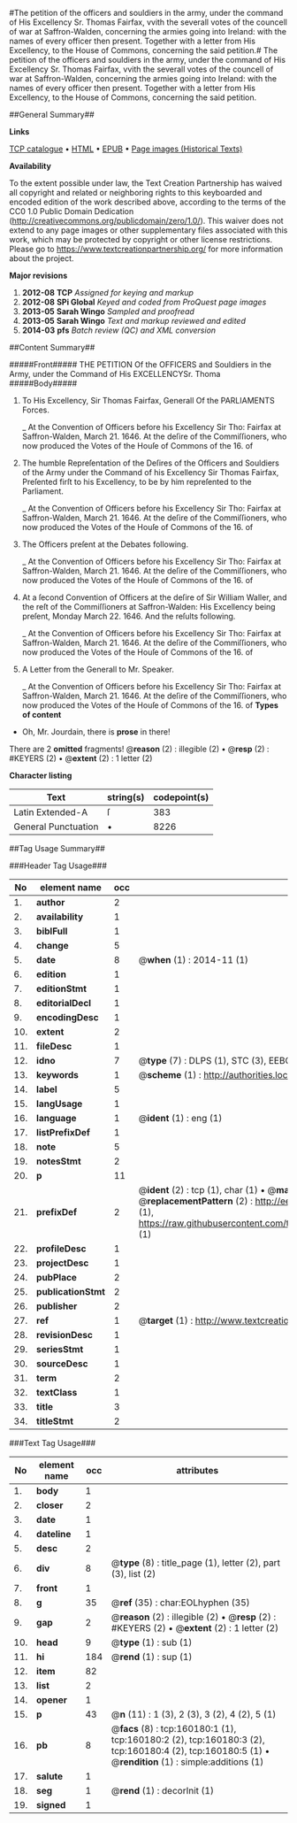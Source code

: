 #The petition of the officers and souldiers in the army, under the command of His Excellency Sr. Thomas Fairfax, vvith the severall votes of the councell of war at Saffron-Walden, concerning the armies going into Ireland: with the names of every officer then present. Together with a letter from His Excellency, to the House of Commons, concerning the said petition.#
The petition of the officers and souldiers in the army, under the command of His Excellency Sr. Thomas Fairfax, vvith the severall votes of the councell of war at Saffron-Walden, concerning the armies going into Ireland: with the names of every officer then present. Together with a letter from His Excellency, to the House of Commons, concerning the said petition.

##General Summary##

**Links**

[TCP catalogue](http://www.ota.ox.ac.uk/tcp/)  • 
[HTML](http://tei.it.ox.ac.uk/tcp/Texts-HTML/free/A90/A90602.html)  • 
[EPUB](http://tei.it.ox.ac.uk/tcp/Texts-EPUB/free/A90/A90602.epub) • 
[Page images (Historical Texts)](https://historicaltexts.jisc.ac.uk/eebo-99861945e)

**Availability**

To the extent possible under law, the Text Creation Partnership has waived all copyright and related or neighboring rights to this keyboarded and encoded edition of the work described above, according to the terms of the CC0 1.0 Public Domain Dedication (http://creativecommons.org/publicdomain/zero/1.0/). This waiver does not extend to any page images or other supplementary files associated with this work, which may be protected by copyright or other license restrictions. Please go to https://www.textcreationpartnership.org/ for more information about the project.

**Major revisions**

1. __2012-08__ __TCP__ *Assigned for keying and markup*
1. __2012-08__ __SPi Global__ *Keyed and coded from ProQuest page images*
1. __2013-05__ __Sarah Wingo__ *Sampled and proofread*
1. __2013-05__ __Sarah Wingo__ *Text and markup reviewed and edited*
1. __2014-03__ __pfs__ *Batch review (QC) and XML conversion*

##Content Summary##

#####Front#####
THE PETITION Of the OFFICERS and Souldiers in the Army, under the Command of His EXCELLENCYSr. Thoma
#####Body#####

1. To His Excellency, Sir Thomas Fairfax, Generall Of the PARLIAMENTS Forces.

    _ At the Convention of Officers before his Excellency Sir Tho: Fairfax at Saffron-Walden, March 21. 1646.
At the deſire of the Commiſſioners, who now produced the Votes of the Houſe of Commons of the 16. of
1. The humble Repreſentation of the Deſires of the Officers and Souldiers of the Army under the Command of his Excellency Sir Thomas Fairfax, Preſented firſt to his Excellency, to be by him repreſented to the Parliament.

    _ At the Convention of Officers before his Excellency Sir Tho: Fairfax at Saffron-Walden, March 21. 1646.
At the deſire of the Commiſſioners, who now produced the Votes of the Houſe of Commons of the 16. of
1. The Officers preſent at the Debates following.

    _ At the Convention of Officers before his Excellency Sir Tho: Fairfax at Saffron-Walden, March 21. 1646.
At the deſire of the Commiſſioners, who now produced the Votes of the Houſe of Commons of the 16. of
1. At a ſecond Convention of Officers at the deſire of Sir William Waller, and the reſt of the Commiſſioners at Saffron-Walden: His Excellency being preſent, Monday March 22. 1646. And the reſults following.

    _ At the Convention of Officers before his Excellency Sir Tho: Fairfax at Saffron-Walden, March 21. 1646.
At the deſire of the Commiſſioners, who now produced the Votes of the Houſe of Commons of the 16. of
1. A Letter from the Generall to Mr. Speaker.

    _ At the Convention of Officers before his Excellency Sir Tho: Fairfax at Saffron-Walden, March 21. 1646.
At the deſire of the Commiſſioners, who now produced the Votes of the Houſe of Commons of the 16. of
**Types of content**

  * Oh, Mr. Jourdain, there is **prose** in there!

There are 2 **omitted** fragments! 
 @__reason__ (2) : illegible (2)  •  @__resp__ (2) : #KEYERS (2)  •  @__extent__ (2) : 1 letter (2)

**Character listing**


|Text|string(s)|codepoint(s)|
|---|---|---|
|Latin Extended-A|ſ|383|
|General Punctuation|•|8226|

##Tag Usage Summary##

###Header Tag Usage###

|No|element name|occ|attributes|
|---|---|---|---|
|1.|__author__|2||
|2.|__availability__|1||
|3.|__biblFull__|1||
|4.|__change__|5||
|5.|__date__|8| @__when__ (1) : 2014-11 (1)|
|6.|__edition__|1||
|7.|__editionStmt__|1||
|8.|__editorialDecl__|1||
|9.|__encodingDesc__|1||
|10.|__extent__|2||
|11.|__fileDesc__|1||
|12.|__idno__|7| @__type__ (7) : DLPS (1), STC (3), EEBO-CITATION (1), PROQUEST (1), VID (1)|
|13.|__keywords__|1| @__scheme__ (1) : http://authorities.loc.gov/ (1)|
|14.|__label__|5||
|15.|__langUsage__|1||
|16.|__language__|1| @__ident__ (1) : eng (1)|
|17.|__listPrefixDef__|1||
|18.|__note__|5||
|19.|__notesStmt__|2||
|20.|__p__|11||
|21.|__prefixDef__|2| @__ident__ (2) : tcp (1), char (1)  •  @__matchPattern__ (2) : ([0-9\-]+):([0-9IVX]+) (1), (.+) (1)  •  @__replacementPattern__ (2) : http://eebo.chadwyck.com/downloadtiff?vid=$1&page=$2 (1), https://raw.githubusercontent.com/textcreationpartnership/Texts/master/tcpchars.xml#$1 (1)|
|22.|__profileDesc__|1||
|23.|__projectDesc__|1||
|24.|__pubPlace__|2||
|25.|__publicationStmt__|2||
|26.|__publisher__|2||
|27.|__ref__|1| @__target__ (1) : http://www.textcreationpartnership.org/docs/. (1)|
|28.|__revisionDesc__|1||
|29.|__seriesStmt__|1||
|30.|__sourceDesc__|1||
|31.|__term__|2||
|32.|__textClass__|1||
|33.|__title__|3||
|34.|__titleStmt__|2||


###Text Tag Usage###

|No|element name|occ|attributes|
|---|---|---|---|
|1.|__body__|1||
|2.|__closer__|2||
|3.|__date__|1||
|4.|__dateline__|1||
|5.|__desc__|2||
|6.|__div__|8| @__type__ (8) : title_page (1), letter (2), part (3), list (2)|
|7.|__front__|1||
|8.|__g__|35| @__ref__ (35) : char:EOLhyphen (35)|
|9.|__gap__|2| @__reason__ (2) : illegible (2)  •  @__resp__ (2) : #KEYERS (2)  •  @__extent__ (2) : 1 letter (2)|
|10.|__head__|9| @__type__ (1) : sub (1)|
|11.|__hi__|184| @__rend__ (1) : sup (1)|
|12.|__item__|82||
|13.|__list__|2||
|14.|__opener__|1||
|15.|__p__|43| @__n__ (11) : 1 (3), 2 (3), 3 (2), 4 (2), 5 (1)|
|16.|__pb__|8| @__facs__ (8) : tcp:160180:1 (1), tcp:160180:2 (2), tcp:160180:3 (2), tcp:160180:4 (2), tcp:160180:5 (1)  •  @__rendition__ (1) : simple:additions (1)|
|17.|__salute__|1||
|18.|__seg__|1| @__rend__ (1) : decorInit (1)|
|19.|__signed__|1||
